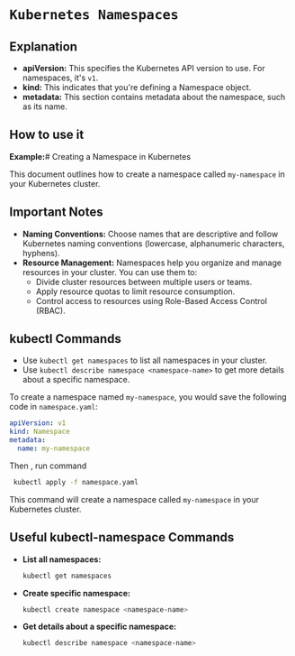 # `Kubernetes Namespaces`

## Explanation

* **apiVersion:** This specifies the Kubernetes API version to use. For namespaces, it's `v1`.
* **kind:** This indicates that you're defining a Namespace object.
* **metadata:** This section contains metadata about the namespace, such as its name.

## How to use it

**Example:**# Creating a Namespace in Kubernetes

This document outlines how to create a namespace called `my-namespace` in your Kubernetes cluster.

## Important Notes

* **Naming Conventions:** Choose names that are descriptive and follow Kubernetes naming conventions (lowercase, alphanumeric characters, hyphens).
* **Resource Management:** Namespaces help you organize and manage resources in your cluster. You can use them to:
    * Divide cluster resources between multiple users or teams.
    * Apply resource quotas to limit resource consumption.
    * Control access to resources using Role-Based Access Control (RBAC).

## kubectl Commands

* Use `kubectl get namespaces` to list all namespaces in your cluster.
* Use `kubectl describe namespace <namespace-name>` to get more details about a specific namespace.

To create a namespace named `my-namespace`, you would save the following code in `namespace.yaml`:

```yaml
apiVersion: v1
kind: Namespace
metadata:
  name: my-namespace
```

Then , run command

```bash
 kubectl apply -f namespace.yaml
```
This command will create a namespace called `my-namespace` in your Kubernetes cluster.


## Useful kubectl-namespace Commands
- **List all namespaces:**
  ```bash
  kubectl get namespaces
  ```
- **Create specific namespace:**
  ```bash
  kubectl create namespace <namespace-name>
  ```
- **Get details about a specific namespace:**
  ```bash
  kubectl describe namespace <namespace-name>
  ```
